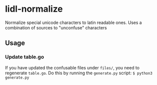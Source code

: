 # lidl-normalize
Normalize special unicode characters to latin readable ones. Uses a combination of sources to "unconfuse" characters

## Usage

### Update table.go
If you have updated the confusable files under `files/`, you need to regenerate `table.go`. Do this by running the `generate.py` script:
`$ python3 generate.py`
